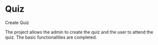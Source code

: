 # Quiz
Create Quiz

The project allows the admin to create the quiz and the user to attend
the quiz. The basic functionalities are completed.
